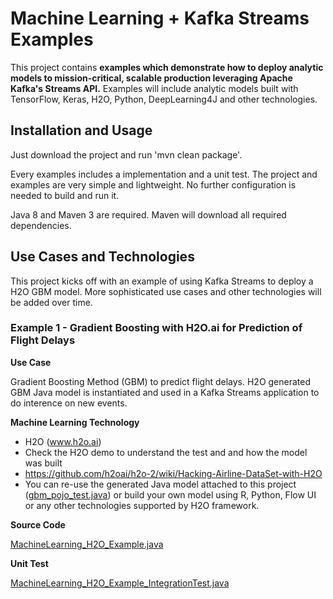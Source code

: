 # Machine Learning + Kafka Streams Examples

This project contains **examples which demonstrate how to deploy analytic models to mission-critical, scalable production leveraging Apache Kafka's Streams API.**
Examples will include analytic models built with TensorFlow, Keras, H2O, Python, DeepLearning4J and other technologies.

## Installation and Usage
Just download the project and run 'mvn clean package'.

Every examples includes a implementation and a unit test. The project and examples are very simple and lightweight. No further configuration is needed to build and run it.

Java 8 and Maven 3 are required. Maven will download all required dependencies.

## Use Cases and Technologies
This project kicks off with an example of using Kafka Streams to deploy a H2O GBM model. More sophisticated use cases and other technologies will be added over time.

### Example 1 - Gradient Boosting with H2O.ai for Prediction of Flight Delays
**Use Case**

Gradient Boosting Method (GBM) to predict flight delays.
H2O generated GBM Java model is instantiated and used in a Kafka Streams application to do interence on new events.

**Machine Learning Technology**
* H2O (www.h2o.ai)
* Check the H2O demo to understand the test and and how the model was built
* https://github.com/h2oai/h2o-2/wiki/Hacking-Airline-DataSet-with-H2O
* You can re-use the generated Java model attached to this project ([gbm_pojo_test.java](https://github.com/kaiwaehner/kafka-streams-machine-learning-examples/blob/master/src/main/java/com/github/megachucky/kafka/streams/machinelearning/models/gbm_pojo_test.java)) or build your own model using R, Python, Flow UI or any other technologies supported by H2O framework.

**Source Code**

[MachineLearning_H2O_Example.java](https://github.com/kaiwaehner/kafka-streams-machine-learning-examples/blob/master/src/main/java/com/github/megachucky/kafka/streams/machinelearning/Kafka_Streams_MachineLearning_H2O_GBM_Example.java)

**Unit Test**

[MachineLearning_H2O_Example_IntegrationTest.java](https://github.com/kaiwaehner/kafka-streams-machine-learning-examples/blob/master/src/test/java/com/github/megachucky/kafka/streams/machinelearning/test/Kafka_Streams_MachineLearning_H2O_GBM_Example_IntegrationTest.java)
